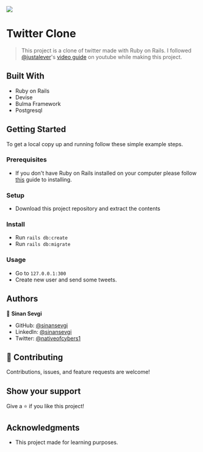![](https://img.shields.io/badge/Microverse-blueviolet)

# Twitter Clone

> This project is a clone of twitter made with Ruby on Rails.
> I followed [@justalever](https://github.com/justalever)'s [video guide](https://www.youtube.com/watch?v=5gUysPm64a4) on youtube while making this project.

## Built With

- Ruby on Rails
- Devise
- Bulma Framework
- Postgresql

## Getting Started

To get a local copy up and running follow these simple example steps.

### Prerequisites
 - If you don't have Ruby on Rails installed on your computer please follow [this](https://gorails.com/setup/) guide to installing.
### Setup
 - Download this project repository and extract the contents
### Install
 - Run `rails db:create`
 - Run `rails db:migrate`
### Usage
 - Go to `127.0.0.1:300`
 - Create new user and send some tweets.
 
## Authors

👤 **Sinan Sevgi**

- GitHub: [@sinansevgi](https://github.com/sinansevgi)
- LinkedIn: [@sinansevgi](https://www.linkedin.com/in/sinan-s-52559437/)
- Twitter: [@nativeofcybers1](https://twitter.com/nativeofcybers1)

## 🤝 Contributing

Contributions, issues, and feature requests are welcome!

## Show your support

Give a ⭐️ if you like this project!

## Acknowledgments

- This project made for learning purposes.
